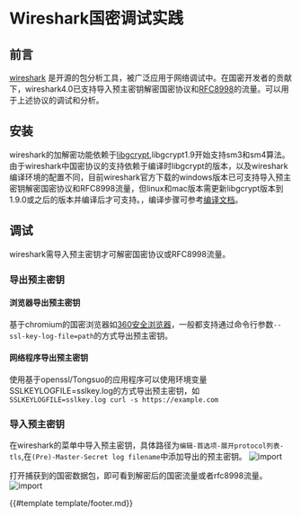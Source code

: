 # Wireshark国密调试实践

## 前言

[wireshark](https://www.wireshark.org/) 是开源的包分析工具，被广泛应用于网络调试中。在国密开发者的贡献下，wireshark4.0已支持导入预主密钥解密国密协议和[RFC8998](https://datatracker.ietf.org/doc/html/rfc8998)的流量。可以用于上述协议的调试和分析。

## 安装

wireshark的加解密功能依赖于[libgcrypt](git://git.gnupg.org/libgcrypt.git),libgcrypt1.9开始支持sm3和sm4算法。由于wireshark中国密协议的支持依赖于编译时libgcrypt的版本，以及wireshark编译环境的配置不同，目前wireshark官方下载的windows版本已可支持导入预主密钥解密国密协议和RFC8998流量，但linux和mac版本需更新libgcrypt版本到1.9.0或之后的版本并编译后才可支持。，编译步骤可参考[编译文档](https://www.wireshark.org/docs/wsdg_html_chunked/ChapterSetup.html#ChSetupUNIX)。

## 调试

wireshark需导入预主密钥才可解密国密协议或RFC8998流量。

### 导出预主密钥

#### 浏览器导出预主密钥

基于chromium的国密浏览器如[360安全浏览器](https://browser.360.net/gc/)，一般都支持通过命令行参数`--ssl-key-log-file=path`的方式导出预主密钥。

#### 网络程序导出预主密钥

使用基于openssl/Tongsuo的应用程序可以使用环境变量SSLKEYLOGFILE=sslkey.log的方式导出预主密钥，如
`SSLKEYLOGFILE=sslkey.log curl -s https://example.com`

### 导入预主密钥

在wireshark的菜单中导入预主密钥，具体路径为`编辑-首选项-展开protocol列表-tls`,在`(Pre)-Master-Secret log filename`中添加导出的预主密钥。
![import](images/wireshark-import.jpg)
   
打开捕获到的国密数据包，即可看到解密后的国密流量或者rfc8998流量。
![import](images/wireshark-decrypt.jpg)

{{#template template/footer.md}}
